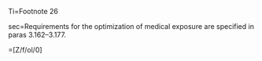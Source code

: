 Ti=Footnote 26

sec=Requirements for the optimization of medical exposure are specified in paras 3.162–3.177.

=[Z/f/ol/0]

